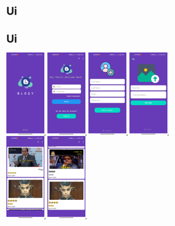 # Ui
# Ui
<img src = "Images/1.jpg" width ="100" heigh = "300">,
<img src = "Images/2.jpg" width ="100" heigh = "300">,
<img src = "Images/3.jpg" width ="100" heigh = "300">,
<img src = "Images/4.jpg" width ="100" heigh = "300">,
<img src = "Images/5.jpg" width ="100" heigh = "300">,
<img src = "Images/6.jpg" width ="100" heigh = "300">,
